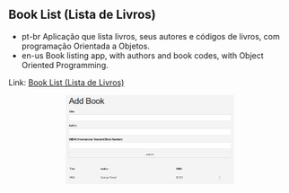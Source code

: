 ## Book List (Lista de Livros)
- pt-br
  Aplicação que lista livros, seus autores e códigos de livros, com programação Orientada a Objetos.
- en-us
  Book listing app, with authors and book codes, with Object Oriented Programming.

Link: <a href="https://capelaum-booklist.netlify.app" target="_blank">Book List (Lista de Livros)</a>

<div align="center">
  <img src="./booklist.png" width="300">
</div>
